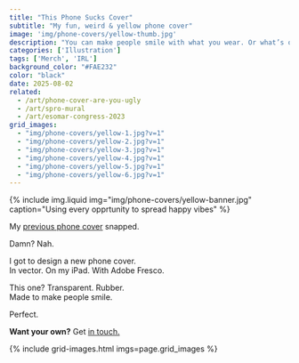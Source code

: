 ```yaml
---
title: "This Phone Sucks Cover"
subtitle: "My fun, weird & yellow phone cover"
image: 'img/phone-covers/yellow-thumb.jpg'
description: "You can make people smile with what you wear. Or what’s on your phone. Spread the happy."
categories: ['Illustration']
tags: ['Merch', 'IRL']
background_color: "#FAE232"
color: "black"
date: 2025-08-02
related:
  - /art/phone-cover-are-you-ugly
  - /art/spro-mural
  - /art/esomar-congress-2023
grid_images:
  - "img/phone-covers/yellow-1.jpg?v=1"
  - "img/phone-covers/yellow-2.jpg?v=1"
  - "img/phone-covers/yellow-3.jpg?v=1"
  - "img/phone-covers/yellow-4.jpg?v=1"
  - "img/phone-covers/yellow-5.jpg?v=1"
  - "img/phone-covers/yellow-6.jpg?v=1"
---
```


{% include img.liquid img="img/phone-covers/yellow-banner.jpg" caption="Using every opprtunity to spread happy vibes" %}

My [previous phone cover](/phone-cover-are-you-ugly) snapped.

Damn? Nah.

I got to design a new phone cover.  
In vector. On my iPad. With Adobe Fresco.

This one? Transparent. Rubber.  
Made to make people smile.  

Perfect.

**Want your own?** Get [in touch.](/contact)

{% include grid-images.html imgs=page.grid_images %}